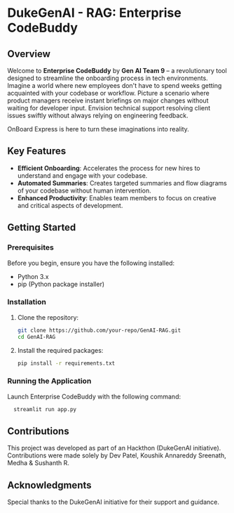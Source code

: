 # DukeGenAI - RAG: Enterprise CodeBuddy 

## Overview

Welcome to **Enterprise CodeBuddy** by **Gen AI Team 9** – a revolutionary tool designed to streamline the onboarding process in tech environments. Imagine a world where new employees don't have to spend weeks getting acquainted with your codebase or workflow. Picture a scenario where product managers receive instant briefings on major changes without waiting for developer input. Envision technical support resolving client issues swiftly without always relying on engineering feedback.

OnBoard Express is here to turn these imaginations into reality.

## Key Features

- **Efficient Onboarding**: Accelerates the process for new hires to understand and engage with your codebase.
- **Automated Summaries**: Creates targeted summaries and flow diagrams of your codebase without human intervention.
- **Enhanced Productivity**: Enables team members to focus on creative and critical aspects of development.

## Getting Started

### Prerequisites

Before you begin, ensure you have the following installed:
- Python 3.x
- pip (Python package installer)

### Installation

1. Clone the repository:
   
   ```bash
   git clone https://github.com/your-repo/GenAI-RAG.git
   cd GenAI-RAG
   ```

2. Install the required packages:
   
   ```bash
   pip install -r requirements.txt
   ```
### Running the Application

Launch Enterprise CodeBuddy with the following command:

 ```bash
   streamlit run app.py
 ```

## Contributions

This project was developed as part of an Hackthon (DukeGenAI initiative). Contributions were made solely by Dev Patel, Koushik Annareddy Sreenath, Medha & Sushanth R.

## Acknowledgments
Special thanks to the DukeGenAI initiative for their support and guidance.



